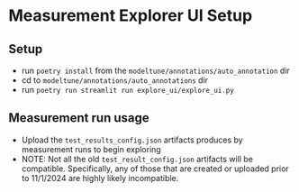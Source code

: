 # Measurement Explorer UI Setup

## Setup
- run `poetry install` from the `modeltune/annotations/auto_annotation` dir
- cd to `modeltune/annotations/auto_annotations` dir
- run `poetry run streamlit run explore_ui/explore_ui.py`

## Measurement run usage
- Upload the `test_results_config.json` artifacts produces by measurement runs to begin exploring
- NOTE: Not all the old `test_result_config.json` artifacts will be compatible. Specifically, any of those that are created or uploaded prior to 11/1/2024 are highly likely incompatible.


